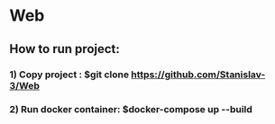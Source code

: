 # Web
## How to run project:

### 1) Copy project : $git clone https://github.com/Stanislav-3/Web

### 2) Run docker container: $docker-compose up --build
